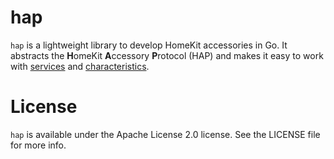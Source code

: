 # hap

`hap` is a lightweight library to develop HomeKit accessories in Go.
It abstracts the **H**omeKit **A**ccessory **P**rotocol (HAP) and makes it easy to work with [services](service/README.md) and [characteristics](characteristic).

# License

`hap` is available under the Apache License 2.0 license. See the LICENSE file for more info.

[homekit]: https://developer.apple.com/homekit/
